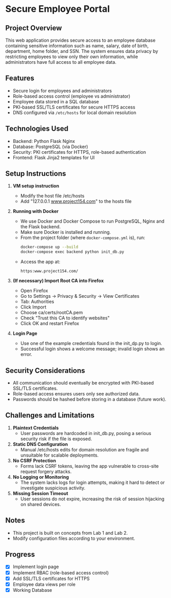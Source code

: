 # Secure Employee Portal

## Project Overview
This web application provides secure access to an employee database containing sensitive information such as name, salary, date of birth, department, home folder, and SSN. The system ensures data privacy by restricting employees to view only their own information, while administrators have full access to all employee data.

## Features
- Secure login for employees and administrators
- Role-based access control (employee vs administrator)
- Employee data stored in a SQL database
- PKI-based SSL/TLS certificates for secure HTTPS access
- DNS configured via `/etc/hosts` for local domain resolution

## Technologies Used
- Backend: Python Flask
           Nginx
- Database: PostgreSQL (via Docker)
- Security: PKI certificates for HTTPS, role-based authentication
- Frontend: Flask Jinja2 templates for UI

## Setup Instructions

1. **VM setup instruction**  
   - Modify the host file /etc/hosts
   - Add "127.0.0.1 www.project154.com" to the hosts file

2. **Running with Docker**
   - We use Docker and Docker Compose to run PostgreSQL, Nginx and the Flask backend.
   - Make sure Docker is installed and running.  
   - From the project folder (where `docker-compose.yml` is), run:  
     ```bash
     docker-compose up --build
     docker-compose exec backend python init_db.py
     ```  
   - Access the app at:  
     ```
     https:www.project154.com/
     ```
3. **(If necessary) Import Root CA into Firefox** 
   - Open Firefox
   - Go to Settings -> Privacy & Security -> View Certificates
   - Tab: Authorities
   - Click Import
   - Choose ca/certs/rootCA.pem
   - Check "Trust this CA to identify websites"
   - Click OK and restart Firefox
     
4. **Login Page**  
   - Use one of the example credentials found in the init_dp.py to login.
   - Successful login shows a welcome message; invalid login shows an error.

## Security Considerations
- All communication should eventually be encrypted with PKI-based SSL/TLS certificates.  
- Role-based access ensures users only see authorized data.  
- Passwords should be hashed before storing in a database (future work).

## Challenges and Limitations
1. **Plaintext Credentials**
   - User passwords are hardcoded in init_db.py, posing a serious security risk if the file is exposed.
2. **Static DNS Configuration**
   - Manual /etc/hosts edits for domain resolution are fragile and unsuitable for scalable deployments.
3. **No CSRF Protection**
   - Forms lack CSRF tokens, leaving the app vulnerable to cross-site request forgery attacks.
4. **No Logging or Monitoring**
   - The system lacks logs for login attempts, making it hard to detect or investigate suspicious activity.
5. **Missing Session Timeout**
   - User sessions do not expire, increasing the risk of session hijacking on shared devices.

## Notes
- This project is built on concepts from Lab 1 and Lab 2.  
- Modify configuration files according to your environment.

## Progress

- [x] Implement login page  
- [x] Implement RBAC (role-based access control)  
- [x] Add SSL/TLS certificates for HTTPS  
- [x] Employee data views per role
- [x] Working Database
